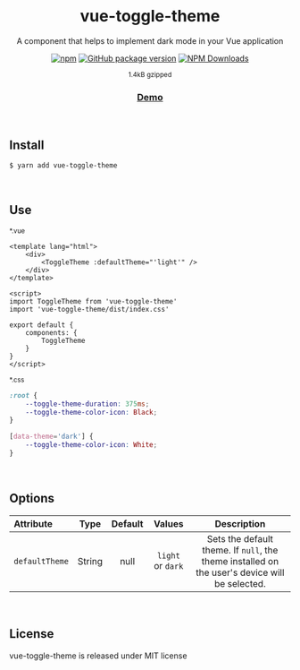 <div align="center">
<br>
<h1>vue-toggle-theme</h1>
<p>A component that helps to implement dark mode in your Vue application</p>

[![npm](https://img.shields.io/npm/v/vue-toggle-theme.svg?colorB=brightgreen)](https://www.npmjs.com/package/vue-toggle-theme)
[![GitHub package version](https://img.shields.io/github/package-json/v/ux-ui-pro/vue-toggle-theme.svg)](https://github.com/ux-ui-pro/vue-toggle-theme)
[![NPM Downloads](https://img.shields.io/npm/dm/vue-toggle-theme.svg?style=flat)](https://www.npmjs.org/package/vue-toggle-theme)

<p><sup>1.4kB gzipped</sup></p>
<h3><a href="https://9ddmm6.csb.app/">Demo</a></h3>
</div>
<br>

## Install
```
$ yarn add vue-toggle-theme
```
<br>

## Use
<p><sub>*.vue</sub></p>

```vue
<template lang="html">
	<div>
		<ToggleTheme :defaultTheme="'light'" />
	</div>
</template>

<script>
import ToggleTheme from 'vue-toggle-theme'
import 'vue-toggle-theme/dist/index.css'

export default {
	components: {
		ToggleTheme
	}
}
</script>
```
<p><sub>*.css</sub></p>

```css
:root {
    --toggle-theme-duration: 375ms;
    --toggle-theme-color-icon: Black;
}

[data-theme='dark'] {
    --toggle-theme-color-icon: White;
}
```
<br>

## Options
| Attribute        | Type       | Default    | Values              | Description                                                                                    |
| :--------------- | :--------: | :--------: | :-----------------: | :--------------------------------------------------------------------------------------------: |
| `defaultTheme`   |   String   |    null    |  `light` or `dark`  | Sets the default theme. If `null`, the theme installed on the user's device will be selected.  |
<br>

## License
vue-toggle-theme is released under MIT license